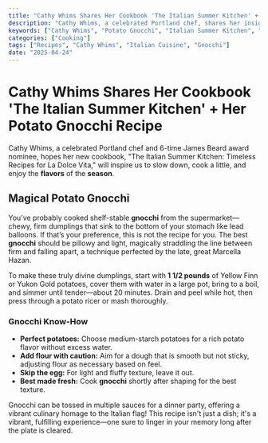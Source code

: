 ```yaml
---
title: "Cathy Whims Shares Her Cookbook 'The Italian Summer Kitchen' + Her Potato Gnocchi Recipe"
description: "Cathy Whims, a celebrated Portland chef, shares her insights from her new cookbook, focusing on the art of making light and airy potato gnocchi."
keywords: ["Cathy Whims", "Potato Gnocchi", "Italian Summer Kitchen", "James Beard", "Recipe", "Cooking", "Flavors"]
categories: ["Cooking"]
tags: ["Recipes", "Cathy Whims", "Italian Cuisine", "Gnocchi"]
date: "2025-04-24"
---
```


# Cathy Whims Shares Her Cookbook 'The Italian Summer Kitchen' + Her Potato Gnocchi Recipe

Cathy Whims, a celebrated Portland chef and 6-time James Beard award nominee, hopes her new cookbook, "The Italian Summer Kitchen: Timeless Recipes for La Dolce Vita," will inspire us to slow down, cook a little, and enjoy the **flavors** of the **season**. 

## Magical Potato Gnocchi

You’ve probably cooked shelf-stable **gnocchi** from the supermarket—chewy, firm dumplings that sink to the bottom of your stomach like lead balloons. If that’s your preference, this is not the recipe for you. The best **gnocchi** should be pillowy and light, magically straddling the line between firm and falling apart, a technique perfected by the late, great Marcella Hazan. 

To make these truly divine dumplings, start with **1 1/2 pounds** of Yellow Finn or Yukon Gold potatoes, cover them with water in a large pot, bring to a boil, and simmer until tender—about 20 minutes. Drain and peel while hot, then press through a potato ricer or mash thoroughly. 

### Gnocchi Know-How

- **Perfect potatoes:** Choose medium-starch potatoes for a rich potato flavor without excess water.
- **Add flour with caution:** Aim for a dough that is smooth but not sticky, adjusting flour as necessary based on feel.
- **Skip the egg:** For light and fluffy texture, leave it out.
- **Best made fresh:** Cook **gnocchi** shortly after shaping for the best texture. 

Gnocchi can be tossed in multiple sauces for a dinner party, offering a vibrant culinary homage to the Italian flag! This recipe isn't just a dish; it's a vibrant, fulfilling experience—one sure to linger in your memory long after the plate is cleared.